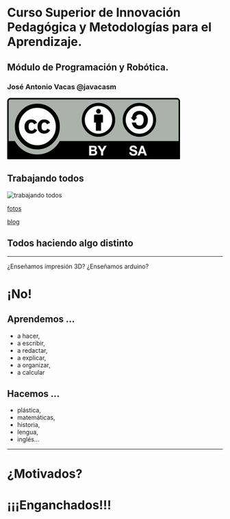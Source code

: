 # Curso Superior de Innovación Pedagógica y Metodologías para el Aprendizaje.

## Módulo de Programación y Robótica.

### José Antonio Vacas @javacasm

![CCbySA](./images/Licencia_CC.png)

##  Trabajando todos
![trabajando todos](https://www.flickr.com/photos/fantasticoguevejar/15872816374/in/album-72157650743695171/)

[fotos](https://www.flickr.com/photos/fantasticoguevejar/sets/72157650743695171/)

[blog](http://unblogfantasticoenguevejar.blogspot.com.es/)

## Todos haciendo algo distinto

* * *

¿Enseñamos impresión 3D? ¿Enseñamos arduino?
# ¡No!

## Aprendemos ...
* a hacer,
* a escribir,
* a redactar,
* a explicar,
* a organizar,  
* a calcular

## Hacemos ...
* plástica,
* matemáticas,
* historia,
* lengua,
* inglés...


* * *

# ¿Motivados?

# ¡¡¡Enganchados!!!

